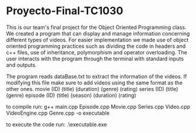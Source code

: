 # Proyecto-Final-TC1030
This is our team's final project for the Object Oriented Programming class. We created a program that can display and manage information concerning different types of videos. For easier implementation we made use of object oriented programming practices such as dividing the code in headers and c++ files, use of inheritance, polymorphism and operator overloading. The user interacts with the program through the terminal with standard inputs and outputs.

The program reads dataBase.txt to extract the information of the videos. If modifying this file make sure to add videos using the same format as the other ones.
movie (ID) (title) (duration) (genre) (rating)
series (ID) (title) (genre)
episode (ID) (title) (season) (duration) (rating)

to compile run:
g++ main.cpp Episode.cpp Movie.cpp Series.cpp Video.cpp VideoEngine.cpp Genre.cpp -o executable

to execute the code run:
.\executable.exe